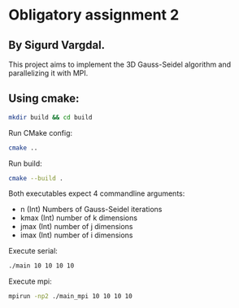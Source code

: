 # Obligatory assignment 2
## By Sigurd Vargdal.
This project aims to implement the 3D Gauss-Seidel algorithm and parallelizing it with MPI.

## Using cmake:
```bash
mkdir build && cd build
```
Run CMake config:
```bash
cmake ..
```
Run build:
```bash
cmake --build .
```

Both executables expect 4 commandline arguments:
- n  (Int) Numbers of Gauss-Seidel iterations
- kmax (Int) number of k dimensions
- jmax (Int) number of j dimensions
- imax (Int) number of i dimensions

Execute serial:
```bash
./main 10 10 10 10
```

Execute mpi:
```bash
mpirun -np2 ./main_mpi 10 10 10 10
```
